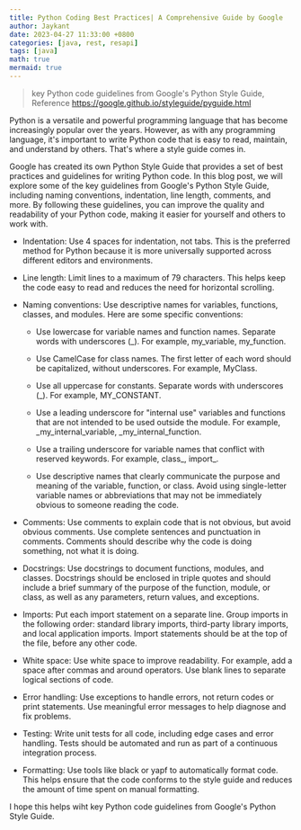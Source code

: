 ```yaml
---
title: Python Coding Best Practices| A Comprehensive Guide by Google
author: Jaykant
date: 2023-04-27 11:33:00 +0800
categories: [java, rest, resapi]
tags: [java]
math: true
mermaid: true
---
```



> key Python code guidelines from Google's Python Style Guide, Reference https://google.github.io/styleguide/pyguide.html

Python is a versatile and powerful programming language that has become increasingly popular over the years. However, as with any programming language, it's important to write Python code that is easy to read, maintain, and understand by others. That's where a style guide comes in. 

Google has created its own Python Style Guide that provides a set of best practices and guidelines for writing Python code. In this blog post, we will explore some of the key guidelines from Google's Python Style Guide, including naming conventions, indentation, line length, comments, and more. By following these guidelines, you can improve the quality and readability of your Python code, making it easier for yourself and others to work with.

- Indentation: Use 4 spaces for indentation, not tabs. This is the preferred method for Python because it is more universally supported across different editors and environments.

- Line length: Limit lines to a maximum of 79 characters. This helps keep the code easy to read and reduces the need for horizontal scrolling.

- Naming conventions: Use descriptive names for variables, functions, classes, and modules. Here are some specific conventions:

    - Use lowercase for variable names and function names. Separate words with underscores (_). For example, my_variable, my_function.

    - Use CamelCase for class names. The first letter of each word should be capitalized, without underscores. For example, MyClass.

    - Use all uppercase for constants. Separate words with underscores (_). For example, MY_CONSTANT.

    - Use a leading underscore for "internal use" variables and functions that are not intended to be used outside the module. For example, _my_internal_variable, _my_internal_function.

    - Use a trailing underscore for variable names that conflict with reserved keywords. For example, class_, import_.

    - Use descriptive names that clearly communicate the purpose and meaning of the variable, function, or class. Avoid using single-letter variable names or abbreviations that may not be immediately obvious to someone reading the code.

- Comments: Use comments to explain code that is not obvious, but avoid obvious comments. Use complete sentences and punctuation in comments. Comments should describe why the code is doing something, not what it is doing.

- Docstrings: Use docstrings to document functions, modules, and classes. Docstrings should be enclosed in triple quotes and should include a brief summary of the purpose of the function, module, or class, as well as any parameters, return values, and exceptions.

- Imports: Put each import statement on a separate line. Group imports in the following order: standard library imports, third-party library imports, and local application imports. Import statements should be at the top of the file, before any other code.

- White space: Use white space to improve readability. For example, add a space after commas and around operators. Use blank lines to separate logical sections of code.

- Error handling: Use exceptions to handle errors, not return codes or print statements. Use meaningful error messages to help diagnose and fix problems.

- Testing: Write unit tests for all code, including edge cases and error handling. Tests should be automated and run as part of a continuous integration process.

- Formatting: Use tools like black or yapf to automatically format code. This helps ensure that the code conforms to the style guide and reduces the amount of time spent on manual formatting.

I hope this helps wiht key Python code guidelines from Google's Python Style Guide.





